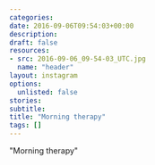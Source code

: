 ```yaml
---
categories:
date: 2016-09-06T09:54:03+00:00
description:
draft: false
resources:
- src: 2016-09-06_09-54-03_UTC.jpg
  name: "header"
layout: instagram
options:
  unlisted: false
stories:
subtitle:
title: "Morning therapy"
tags: []
---
```


"Morning therapy"
